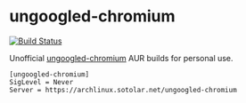 # ungoogled-chromium
[![Build Status](https://drone02.sotolar.net/api/badges/misotolar/ungoogled-chromium/status.svg)](https://drone02.sotolar.net/misotolar/ungoogled-chromium)

Unofficial [ungoogled-chromium](https://github.com/Eloston/ungoogled-chromium) AUR builds for personal use.

```
[ungoogled-chromium]
SigLevel = Never
Server = https://archlinux.sotolar.net/ungoogled-chromium
```
